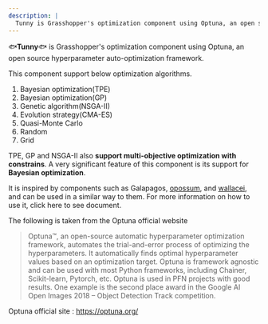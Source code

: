 ```yaml
---
description: |
  Tunny is Grasshopper's optimization component using Optuna, an open source hyperparameter auto-optimization framework.
---
```


:fish:**Tunny**:fish: is Grasshopper's optimization component using Optuna, an open source hyperparameter auto-optimization framework.

This component support below optimization algorithms. 

1. Bayesian optimization(TPE)
1. Bayesian optimization(GP)
1. Genetic algorithm(NSGA-II)
1. Evolution strategy(CMA-ES)
1. Quasi-Monte Carlo
1. Random
1. Grid

TPE, GP and NSGA-II also **support multi-objective optimization with constrains**.
A very significant feature of this component is its support for **Bayesian optimization**.

It is inspired by components such as Galapagos, [opossum](https://www.food4rhino.com/en/app/opossum-optimization-solver-surrogate-models), and [wallacei](https://www.food4rhino.com/en/app/wallacei), and can be used in a similar way to them.
For more information on how to use it, click here to see document.

The following is taken from the Optuna official website

> Optuna™, an open-source automatic hyperparameter optimization framework, automates the trial-and-error process of optimizing the hyperparameters.
> It automatically finds optimal hyperparameter values based on an optimization target.
> Optuna is framework agnostic and can be used with most Python frameworks, including Chainer, Scikit-learn, Pytorch, etc.
>Optuna is used in PFN projects with good results. One example is the second place award in the Google AI Open Images 2018 – Object Detection Track competition.

Optuna official site : https://optuna.org/
